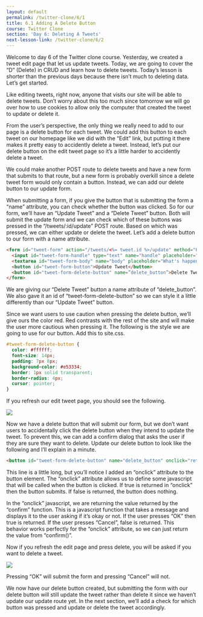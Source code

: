 ```yaml
---
layout: default
permalink: /twitter-clone/6/1
title: 6.1 Adding A Delete Button
course: Twitter Clone
section: 'Day 6: Deleting A Tweets'
next-lesson-link: /twitter-clone/6/2
---
```


Welcome to day 6 of the Twitter clone course.  Yesterday, we created a tweet edit page that let us update tweets.  Today, we are going to cover the “D” (Delete) in CRUD and learn how to delete tweets. Today’s lesson is shorter than the previous days because there isn’t much to deleting data.  Let’s get started.

Like editing tweets, right now, anyone that visits our site will be able to delete tweets.  Don’t worry about this too much since tomorrow we will go over how to use cookies to allow only the computer that created the tweet to update or delete it.

From the user’s perspective, the only thing we really need to add to our page is a delete button for each tweet.  We could add this button to each tweet on our homepage like we did with the “Edit” link, but putting it there makes it pretty easy to accidently delete a tweet.  Instead, let’s put our delete button on the edit tweet page so it’s a little harder to accidently delete a tweet.

We could make another POST route to delete tweets and have a new form that submits to that route, but a new form is probably overkill since a delete tweet form would only contain a button.  Instead, we can add our delete button to our update form.

When submitting a form, if you give the button that is submitting the form a “name” attribute, you can check whether the button was clicked.  So for our form, we’ll have an “Update Tweet” and a “Delete Tweet” button.  Both will submit the update form and we can check which of these buttons was pressed in the “/tweets/:id/update” POST route. Based on which was pressed, we can either update or delete the tweet.  Let’s add a delete button to our form with a name attribute.

```html
<form id="tweet-form" action="/tweets/<%= tweet.id %>/update" method="POST">
  <input id="tweet-form-handle" type="text" name="handle" placeholder="DonkkaShane" value="<%= tweet.handle %>">
  <textarea id="tweet-form-body" name="body" placeholder="What's happening?"><%= tweet.body %></textarea>
  <button id="tweet-form-button">Update Tweet</button>
  <button id="tweet-form-delete-button" name=”delete_button”>Delete Tweet</button>
</form>
```

We are giving our “Delete Tweet” button a name attribute of “delete_button”.  We also gave it an id of “tweet-form-delete-button” so we can style it a little differently than our “Update Tweet” button.

Since we want users to use caution when pressing the delete button, we’ll give ours the color red.  Red contrasts with the rest of the site and will make the user more cautious when pressing it.  The following is the style we are going to use for our button.  Add this to site.css.

```css
#tweet-form-delete-button {
  color: #ffffff;
  font-size: 14px;
  padding: 7px 8px;
  background-color: #e53334;
  border: 1px solid transparent;
  border-radius: 4px;
  cursor: pointer;
}
```

If you refresh our edit tweet page, you should see the following.

![](https://s3.amazonaws.com/spark-school/courses/twitter-clone/6/6-1-adding-delete-button.png)

Now we have a delete button that will submit our form, but we don’t want users to accidentally click the delete button when they intend to update the tweet.  To prevent this, we can add a confirm dialog that asks the user if they are sure they want to delete.  Update our delete button to look like the following and I’ll explain in a minute.

```html
<button id="tweet-form-delete-button" name="delete_button" onclick="return confirm('Are you sure you want to delete the tweet?')">Delete Tweet</button>
```

This line is a little long, but you’ll notice I added an “onclick” attribute to the button element. The “onclick” attribute allows us to define some javascript that will be called when the button is clicked.  If true is returned in “onclick” then the button submits.  If false is returned, the button does nothing.

In the “onclick” javascript, we are returning the value returned by the “confirm” function.  This is a javascript function that takes a message and displays it to the user asking if it’s okay or not.  If the user presses “OK” then true is returned.  If the user presses “Cancel”, false is returned.  This behavior works perfectly for the “onclick” attribute, so we can just return the value from “confirm()”.

Now if you refresh the edit page and press delete, you will be asked if you want to delete a tweet.

![](https://s3.amazonaws.com/spark-school/courses/twitter-clone/6/6-1-adding-confirm-dialog.png)

Pressing “OK” will submit the form and pressing “Cancel” will not.

We now have our delete button created, but submitting the form with our delete button will still update the tweet rather than delete it since we haven’t update our update route yet.  In the next section, we’ll add a check for which button was pressed and update or delete the tweet accordingly.
